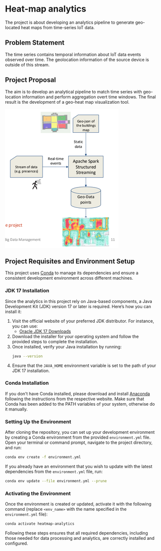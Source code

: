 # Heat-map analytics

The project is about developing an analytics pipeline to generate geo-located
heat maps from time-series IoT data.

## Problem Statement

The time series contains temporal
information about IoT data events observed
over time. The geolocation information of
the source device is outside of this stream.

## Project Proposal

The aim is to develop an analytical pipeline
to match time series with geo-location
information and perform aggregation overt
time windows. The final result is the
development of a geo-heat map visualization
tool.

![img.png](docs/images/Figure1.png)

## Project Requisites and Environment Setup

This project uses [Conda](https://docs.conda.io/en/latest/) to manage its dependencies and ensure a consistent
development environment across different machines.

### JDK 17 Installation

Since the analytics in this project rely on Java-based components, a Java Development Kit (JDK) version 17 or later is
required. Here’s how you can install it:

1. Visit the official website of your preferred JDK distributor. For instance, you can use:
    - [Oracle JDK 17 Downloads](https://www.oracle.com/java/technologies/javase/jdk17-archive-downloads.html)
2. Download the installer for your operating system and follow the provided steps to complete the installation.
3. Once installed, verify your Java installation by running:
   ```bash
   java --version
   ```
4. Ensure that the `JAVA_HOME` environment variable is set to the path of your JDK 17 installation.

### Conda Installation

If you don't have Conda installed, please download and install [Anaconda](https://www.anaconda.com/download) following
the instructions from the respective website.
Make sure that Conda has been added to the PATH variables of your system, otherwise do it manually.

### Setting Up the Environment

After cloning the repository, you can set up your development environment by creating a Conda environment from the
provided `environment.yml` file. Open your terminal or command prompt, navigate to the project directory, and run:

```bash
conda env create -f environment.yml
```

If you already have an environment that you wish to update with the latest dependencies from the `environment.yml` file,
run:

```bash
conda env update --file environment.yml --prune
```

### Activating the Environment

Once the environment is created or updated, activate it with the following command (replace `<env_name>` with the name
specified in the `environment.yml` file):

```bash
conda activate heatmap-analytics
```

Following these steps ensures that all required dependencies, including those needed for data processing and analytics,
are correctly installed and configured.
